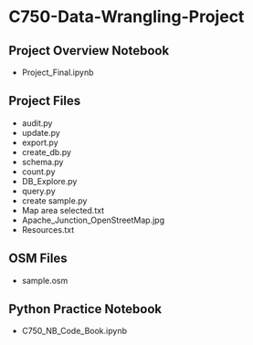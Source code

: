 # C750-Data-Wrangling-Project

## Project Overview Notebook
<ul>
<li>Project_Final.ipynb</li>
</ul>

## Project Files
<ul>
<li>audit.py</li>
<li>update.py</li>
<li>export.py</li>
<li>create_db.py</li>
<li>schema.py</li>
<li>count.py</li>
<li>DB_Explore.py</li>
<li>query.py</li>
<li>create sample.py</li>
<li>Map area selected.txt</li>
<li>Apache_Junction‬_OpenStreetMap.jpg</li>
<li>Resources.txt</li>
</ul>

## OSM Files
<ul>
<li>sample.osm</li> 
</ul>

## Python Practice Notebook
<ul>
<li>C750_NB_Code_Book.ipynb</li> 
</ul>
